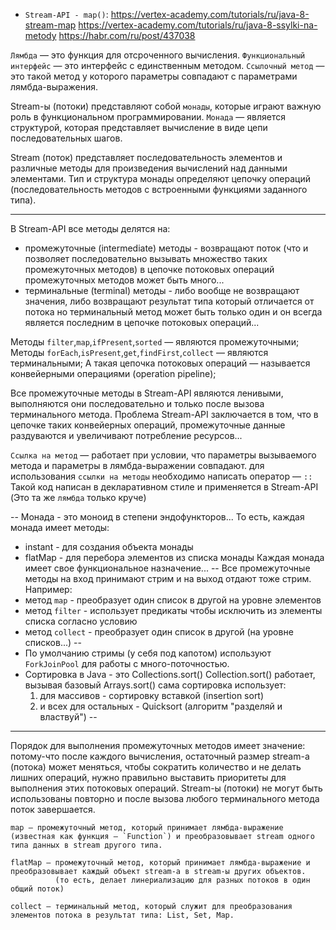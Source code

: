 
* `Stream-API - map()`: https://vertex-academy.com/tutorials/ru/java-8-stream-map
                        https://vertex-academy.com/tutorials/ru/java-8-ssylki-na-metody
                        https://habr.com/ru/post/437038


`Лямбда` — это функция для отсроченного вычисления.
`Функциональный интерфейс` — это интерфейс с единственным методом.
`Ссылочный метод` — это такой метод у которого параметры совпадают с параметрами лямбда-выражения.

Stream-ы (потоки) представляют собой `монады`, которые играют важную роль в функциональном программировании.
`Монада` — является структурой, которая представляет вычисление в виде цепи последовательных шагов.

Stream (поток) представляет последовательность элементов и различные методы для произведения вычислений над данными элементами.
Тип и структура монады определяют цепочку операций (последовательность методов с встроенными функциями заданного типа).

---

В Stream-API все методы делятся на:
* промежуточные (intermediate) методы - возвращают поток (что и позволяет последовательно вызывать множество таких промежуточных методов)
                                        в цепочке потоковых операций промежуточных методов может быть много...
* терминальные (terminal) методы - либо вообще не возвращают значения, либо возвращают результат типа который отличается от потока
                                   но терминальный метод может быть только один и он всегда является последним в цепочке потоковых операций...

Методы `filter`,`map`,`ifPresent`,`sorted` — являются промежуточными;
Методы `forEach`,`isPresent`,`get`,`findFirst`,`collect` — являются терминальными;
А такая цепочка потоковых операций — называется конвейерными операциями (operation pipeline);

Все промежуточные методы в Stream-API являются ленивыми, выполняются они последовательно и только после вызова терминального метода.
Проблема Stream-API заключается в том, что в цепочке таких конвейерных операций, промежуточные данные раздуваются и увеличивают потребление ресурсов...

`Ссылка на метод` — работает при условии, что параметры вызываемого метода и параметры в лямбда-выражении совпадают.
                    для использования `ссылки на методы` необходимо написать оператор — `::`
Такой код написан в декларативном стиле и применяется в Stream-API (Это та же `лямбда` только круче)

--
Монада - это моноид в степени эндофункторов...
То есть, каждая монада имеет методы:
* instant - для создания объекта монады
* flatMap - для перебора элементов из списка монады
Каждая монада имеет свое функциональное назначение... 
--
Все промежуточные методы на вход принимают стрим и на выход отдают тоже стрим.
Например:
* метод `map` - преобразует один список в другой на уровне элементов
* метод `filter` - использует предикаты чтобы исключить из элементы списка согласно условию
* метод `collect` - преобразует один список в другой (на уровне списков...)
--
* По умолчанию стримы (у себя под капотом) используют `ForkJoinPool` для работы с много-поточностью.
* Сортировка в Java - это Collections.sort()
  Collection.sort() работает, вызывая базовый Arrays.sort() 
  сама сортировка использует:
  1. для массивов - сортировку вставкой (insertion sort)
  2. и всех для остальных - Quicksort (алгоритм "разделяй и властвуй")
--

---

Порядок для выполнения промежуточных методов имеет значение:
потому-что после каждого вычисления, остаточный размер stream-а (потока) может меняться,
чтобы сократить количество и не делать лишних операций, нужно правильно выставить приоритеты для выполнения этих потоковых операций.
Stream-ы (потоки) не могут быть использованы повторно и после вызова любого терминального метода поток завершается.

```text
map — промежуточный метод, который принимает лямбда-выражение (известная как функция — `Function`) и преобразовывает stream одного типа данных в stream другого типа.
```

```text
flatMap — промежуточный метод, который принимает лямбда-выражение и преобразовывает каждый объект stream-а в stream-ы других объектов.
          (то есть, делает линериализацию для разных потоков в один общий поток)
```

```text
collect — терминальный метод, который служит для преобразования элементов потока в результат типа: List, Set, Map.
```

